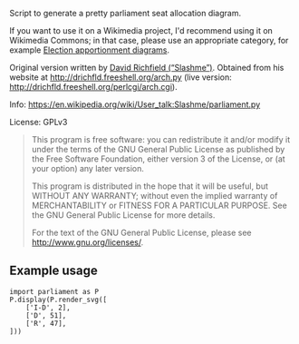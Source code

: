 Script to generate a pretty parliament seat allocation diagram.

If you want to use it on a Wikimedia project, I'd recommend using it on Wikimedia Commons; in that case, please use an appropriate category, for example [Election apportionment diagrams](https://commons.wikimedia.org/wiki/Category:Election_apportionment_diagrams).

Original version written by [David Richfield (“Slashme”)](https://en.wikipedia.org/wiki/User:Slashme). Obtained from his website at http://drichfld.freeshell.org/arch.py (live version: http://drichfld.freeshell.org/perlcgi/arch.cgi).

Info: https://en.wikipedia.org/wiki/User_talk:Slashme/parliament.py

License: GPLv3

> This program is free software: you can redistribute it and/or modify it under the terms of the GNU General Public License as published by the Free Software Foundation, either version 3 of the License, or (at your option) any later version.
> 
> This program is distributed in the hope that it will be useful, but WITHOUT ANY WARRANTY; without even the implied warranty of MERCHANTABILITY or FITNESS FOR A PARTICULAR PURPOSE.  See the GNU General Public License for more details.
> 
> For the text of the GNU General Public License, please see http://www.gnu.org/licenses/.


Example usage
----

    import parliament as P
    P.display(P.render_svg([
        ['I-D', 2],
        ['D', 51],
        ['R', 47],
    ]))
